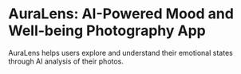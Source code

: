 # AuraLens: AI-Powered Mood and Well-being Photography App
AuraLens helps users explore and understand their emotional states through AI analysis of their photos.
